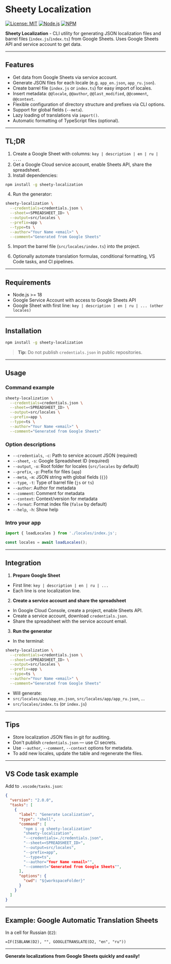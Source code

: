 # Sheety Localization

[![License: MIT](https://img.shields.io/badge/License-MIT-yellow.svg)](https://opensource.org/licenses/MIT)
[![Node.js](https://img.shields.io/badge/Node.js-%23339933.svg?style=flat&logo=node.js&logoColor=white)](https://nodejs.org)
[![NPM](https://img.shields.io/npm/v/sheety-localization.svg)](https://www.npmjs.com/package/sheety-localization)

**Sheety Localization** - CLI utility for generating JSON localization files and barrel files (`index.js`/`index.ts`) from Google Sheets. Uses Google Sheets API and service account to get data.

---

## Features

- Get data from Google Sheets via service account.
- Generate JSON files for each locale (e.g. `app_en.json`, `app_ru.json`).
- Create barrel file (`index.js` or `index.ts`) for easy import of locales.
- Insert metadata: `@@locale`, `@@author`, `@@last_modified`, `@@comment`, `@@context`.
- Flexible configuration of directory structure and prefixes via CLI options.
- Support for global fields (`--meta`).
- Lazy loading of translations via `import()`.
- Automatic formatting of TypeScript files (optional).

---

## TL;DR

1. Create a Google Sheet with columns: `key | description | en | ru | ...`.
2. Get a Google Cloud service account, enable Sheets API, share the spreadsheet.
3. Install dependencies:

```bash
npm install -g sheety-localization
```

4. Run the generator:

```bash
sheety-localization \
  --credentials=credentials.json \
  --sheet=<SPREADSHEET_ID> \
  --output=src/locales \
  --prefix=app \
  --type=ts \
  --author="Your Name <email>" \
  --comment="Generated from Google Sheets"
```

5. Import the barrel file (`src/locales/index.ts`) into the project.

6. Optionally automate translation formulas, conditional formatting, VS Code tasks, and CI pipelines.

---

## Requirements

- Node.js >= 18
- Google Service Account with access to Google Sheets API
- Google Sheet with first line:
  `key | description | en | ru | ... (other locales)`

---

## Installation

```bash
npm install -g sheety-localization
```

> **Tip:** Do not publish `credentials.json` in public repositories.

---

## Usage

### Command example

```bash
sheety-localization \
  --credentials=credentials.json \
  --sheet=<SPREADSHEET_ID> \
  --output=src/locales \
  --prefix=app \
  --type=ts \
  --author="Your Name <email>" \
  --comment="Generated from Google Sheets"
```

### Option descriptions

- `--credentials`, `-c`: Path to service account JSON (required)
- `--sheet`, `-s`: Google Spreadsheet ID (required)
- `--output`, `-o`: Root folder for locales (`src/locales` by default)
- `--prefix`, `-p`: Prefix for files (`app`)
- `--meta`, `-m`: JSON string with global fields (`{}`)
- `--type`, `-t`: Type of barrel file (`js` or `ts`)
- `--author`: Author for metadata
- `--comment`: Comment for metadata
- `--context`: Context/version for metadata
- `--format`: Format index file (`false` by default)
- `--help`, `-h`: Show help

### Intro your app

```javascript
import { loadLocales } from './locales/index.js';

const locales = await loadLocales();
```

---

## Integration

1. **Prepare Google Sheet**

- First line: `key | description | en | ru | ...`
- Each line is one localization line.

2. **Create a service account and share the spreadsheet**

- In Google Cloud Console, create a project, enable Sheets API.
- Create a service account, download `credentials.json`.
- Share the spreadsheet with the service account email.

3. **Run the generator**

- In the terminal:

```bash
sheety-localization \
  --credentials=credentials.json \
  --sheet=<SPREADSHEET_ID> \
  --output=src/locales \
  --prefix=app \
  --type=ts \
  --author="Your Name <email>" \
  --comment="Generated from Google Sheets"
```

- Will generate:
- `src/locales/app/app_en.json`, `src/locales/app/app_ru.json`, ...
- `src/locales/index.ts` (or `index.js`)

---

## Tips

- Store localization JSON files in git for auditing.
- Don't publish `credentials.json` — use CI secrets.
- Use `--author`, `--comment`, `--context` options for metadata.
- To add new locales, update the table and regenerate the files.

---

## VS Code task example

Add to `.vscode/tasks.json`:

```json
{
  "version": "2.0.0",
  "tasks": [
    {
      "label": "Generate Localization",
      "type": "shell",
      "command": [
        "npm i -g sheety-localization"
        "sheety-localization",
        "--credentials=./credentials.json",
        "--sheet=<SPREADSHEET_ID>",
        "--output=src/locales",
        "--prefix=app",
        "--type=ts",
        "--author="Your Name <email>"",
        "--comment="Generated from Google Sheets"",
      ],
      "options": {
        "cwd": "${workspaceFolder}"
      }
    }
  ]
}
```

---

## Example: Google Automatic Translation Sheets

In a cell for Russian (`E2`):

```plaintext
=IF(ISBLANK(D2), "", GOOGLETRANSLATE(D2, "en", "ru"))
```

---

**Generate localizations from Google Sheets quickly and easily!**
